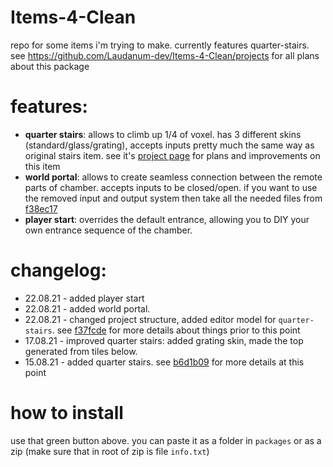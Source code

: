 # Items-4-Clean
repo for some items i'm trying to make. currently features quarter-stairs.
see https://github.com/Laudanum-dev/Items-4-Clean/projects for all plans about this package
# features:
* __quarter stairs__: allows to climb up 1/4 of voxel. has 3 different skins (standard/glass/grating), accepts inputs pretty much the same way as original stairs item. see it's [project page](https://github.com/Laudanum-dev/Items-4-Clean/projects/2) for plans and improvements on this item
* __world portal__: allows to create seamless connection between the remote parts of chamber. accepts inputs to be closed/open. if you want to use the removed input and output system then take all the needed files from [f38ec17](https://github.com/Laudanum-dev/Items-4-Clean/tree/f38ec17f37a8f92b3d4a6948ac501e4fe8958ee3)
* __player start__: overrides the default entrance, allowing you to DIY your own entrance sequence of the chamber.
# changelog:
* 22.08.21 - added player start
* 22.08.21 - added world portal. 
* 22.08.21 - changed project structure, added editor model for `quarter-stairs`. see [f37fcde](https://github.com/Laudanum-dev/Items-4-Clean/tree/f37fcde7d1e3277ecac8aeed430ae14ef10f7021) for more details about things prior to this point
* 17.08.21 - improved quarter stairs: added grating skin, made the top generated from tiles below.
* 15.08.21 - added quarter stairs. see [b6d1b09](https://github.com/Laudanum-dev/Items-4-Clean/tree/b6d1b0983dd713aa54d6a2b3a8fc041a121f6559) for more details at this point
# how to install
use that green button above. you can paste it as a folder in `packages` or as a zip (make sure that in root of zip is file `info.txt`)
